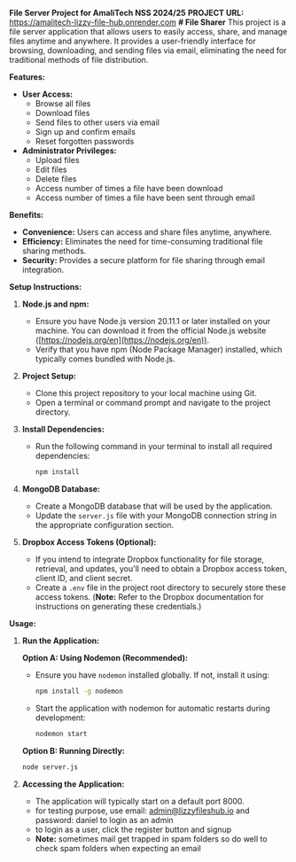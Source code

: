 **File Server Project for AmaliTech NSS 2024/25**
**PROJECT URL:** https://amalitech-lizzy-file-hub.onrender.com
**# File Sharer**
This project is a file server application that allows users to easily access, share, and manage files anytime and anywhere. It provides a user-friendly interface for browsing, downloading, and sending files via email, eliminating the need for traditional methods of file distribution.

**Features:**

* **User Access:**
    - Browse all files
    - Download files
    - Send files to other users via email
    - Sign up and confirm emails
    - Reset forgotten passwords
* **Administrator Privileges:**
    - Upload files
    - Edit files
    - Delete files
    - Access number of times a file have been download
    - Access number of times a file have been sent through email

**Benefits:**

* **Convenience:** Users can access and share files anytime, anywhere.
* **Efficiency:** Eliminates the need for time-consuming traditional file sharing methods.
* **Security:** Provides a secure platform for file sharing through email integration.

**Setup Instructions:**

1. **Node.js and npm:**
    - Ensure you have Node.js version 20.11.1 or later installed on your machine. You can download it from the official Node.js website ([https://nodejs.org/en](https://nodejs.org/en)).
    - Verify that you have npm (Node Package Manager) installed, which typically comes bundled with Node.js.

2. **Project Setup:**
    - Clone this project repository to your local machine using Git.
    - Open a terminal or command prompt and navigate to the project directory.

3. **Install Dependencies:**
    - Run the following command in your terminal to install all required dependencies:

      ```bash
      npm install
      ```

4. **MongoDB Database:**
    - Create a MongoDB database that will be used by the application.
    - Update the `server.js` file with your MongoDB connection string in the appropriate configuration section.

5. **Dropbox Access Tokens (Optional):**
    - If you intend to integrate Dropbox functionality for file storage, retrieval, and updates, you'll need to obtain a Dropbox access token, client ID, and client secret.
    - Create a `.env` file in the project root directory to securely store these access tokens. (**Note:** Refer to the Dropbox documentation for instructions on generating these credentials.)

**Usage:**

1. **Run the Application:**

    **Option A: Using Nodemon (Recommended):**

    - Ensure you have `nodemon` installed globally. If not, install it using:

      ```bash
      npm install -g nodemon
      ```

    - Start the application with nodemon for automatic restarts during development:

      ```bash
      nodemon start
      ```

    **Option B: Running Directly:**

      ```bash
      node server.js
      ```

2. **Accessing the Application:** 
    - The application will typically start on a default port 8000.
    - for testing purpose, use email: admin@lizzyfileshub.io and password: daniel to login as an admin
    - to login as a user, click the register button and signup
    - **Note:** sometimes mail get trapped in spam folders so do well to check spam folders when expecting an email
